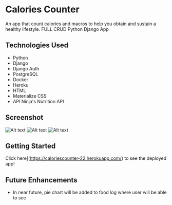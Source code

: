 # Calories Counter

An app that count calories and macros to help you obtain and sustain a healthy lifestyle.
FULL CRUD Python Django App

## Technologies Used

- Python
- Django
- Django Auth
- PostgreSQL
- Docker
- Heroku
- HTML
- Materialize CSS
- API Ninja's Nutrition API

## Screenshot
![Alt text](/src/img/screen-home.png)
![Alt text](/src/img/screen-create.png)
![Alt text](/src/img/screen-show.png)

## Getting Started

Click here](https://caloriescounter-22.herokuapp.com/) to see the deployed app!

## Future Enhancements

- In near future, pie chart will be added to food log where user will be able to see 
